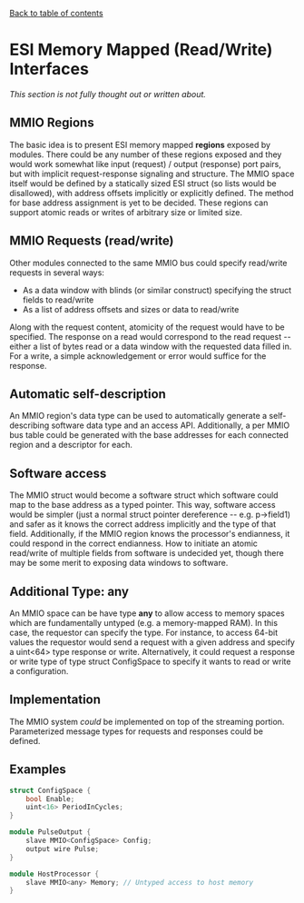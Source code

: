 [Back to table of contents](index.md#Table-of-contents)

# ESI Memory Mapped (Read/Write) Interfaces

*This section is not fully thought out or written about.*

## MMIO Regions

The basic idea is to present ESI memory mapped **regions** exposed by
modules. There could be any number of these regions exposed and they
would work somewhat like input (request) / output (response) port pairs,
but with implicit request-response signaling and structure. The MMIO
space itself would be defined by a statically sized ESI struct (so lists
would be disallowed), with address offsets implicitly or explicitly
defined. The method for base address assignment is yet to be decided.
These regions can support atomic reads or writes of arbitrary size or
limited size.

## MMIO Requests (read/write)

Other modules connected to the same MMIO bus could specify read/write
requests in several ways:

- As a data window with blinds (or similar construct) specifying the
  struct fields to read/write
- As a list of address offsets and sizes or data to read/write

Along with the request content, atomicity of the request would have to
be specified. The response on a read would correspond to the read
request -- either a list of bytes read or a data window with the
requested data filled in. For a write, a simple acknowledgement or error
would suffice for the response.

## Automatic self-description

An MMIO region's data type can be used to automatically generate a
self-describing software data type and an access API. Additionally, a per
MMIO bus table could be generated with the base addresses for each connected
region and a descriptor for each.

## Software access

The MMIO struct would become a software struct which software could map
to the base address as a typed pointer. This way, software access would
be simpler (just a normal struct pointer dereference -- e.g. p-\>field1)
and safer as it knows the correct address implicitly and the type of
that field. Additionally, if the MMIO region knows the processor's
endianness, it could respond in the correct endianness. How to initiate
an atomic read/write of multiple fields from software is undecided yet,
though there may be some merit to exposing data windows to software.

## Additional Type: any

An MMIO space can be have type **any** to allow access to memory spaces which
are fundamentally untyped (e.g. a memory-mapped RAM). In this case, the
requestor can specify the type. For instance, to access 64-bit values the
requestor would send a request with a given address and specify a uint<64>
type response or write. Alternatively, it could request a response or write
type of type struct ConfigSpace to specify it wants to read or write a
configuration.

## Implementation

The MMIO system *could* be implemented on top of the streaming portion.
Parameterized message types for requests and responses could be defined.

## Examples

```c++
struct ConfigSpace {
    bool Enable;
    uint<16> PeriodInCycles;
}

module PulseOutput {
    slave MMIO<ConfigSpace> Config;
    output wire Pulse;
}
```

```c++
module HostProcessor {
    slave MMIO<any> Memory; // Untyped access to host memory
}
```
